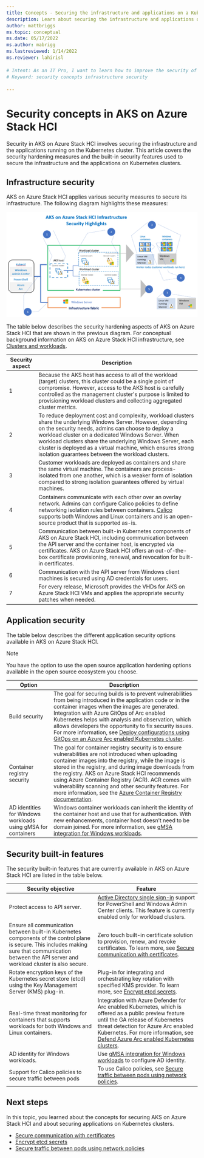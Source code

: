```yaml
---
title: Concepts - Securing the infrastructure and applications on a Kubernetes cluster for Azure Kubernetes Services (AKS) on Azure Stack HCI
description: Learn about securing the infrastructure and applications on a Kubernetes cluster in AKS on Azure Stack HCI.
author: mattbriggs
ms.topic: conceptual
ms.date: 05/17/2022
ms.author: mabrigg 
ms.lastreviewed: 1/14/2022
ms.reviewer: lahirisl

# Intent: As an IT Pro, I want to learn how to improve the security of the applications and infrastructure within my AKS on Azure Stack HCI deployment(s).
# Keyword: security concepts infrastructure security

---
```


# Security concepts in AKS on Azure Stack HCI
Security in AKS on Azure Stack HCI involves securing the infrastructure and the applications running on the Kubernetes cluster. This article covers the security hardening measures and the built-in security features used to secure the infrastructure and the applications on Kubernetes clusters.

## Infrastructure security
AKS on Azure Stack HCI applies various security measures to secure its infrastructure. The following diagram highlights these measures:

![Illustrates the infrastructure security of Azure Kubernetes Service on Azure Stack HCI](.\media\concepts\security-infrastructure.png)

The table below describes the security hardening aspects of AKS on Azure Stack HCI that are shown in the previous diagram. For conceptual background information on AKS on Azure Stack HCI infrastructure, see [Clusters and workloads](./kubernetes-concepts.md). 

| Security aspect |  Description  |
| ------  | --------|
| 1  | Because the AKS host has access to all of the workload (target) clusters, this cluster could be a single point of compromise. However, access to the AKS host is carefully controlled as the management cluster's purpose is limited to provisioning workload clusters and collecting aggregated cluster metrics. |
| 2 | To reduce deployment cost and complexity, workload clusters share the underlying Windows Server. However, depending on the security needs, admins can choose to deploy a workload cluster on a dedicated Windows Server. When workload clusters share the underlying Windows Server, each cluster is deployed as a virtual machine, which ensures strong isolation guarantees between the workload clusters. |
| 3 |  Customer workloads are deployed as containers and share the same virtual machine. The containers are process-isolated from one another, which is a weaker form of isolation compared to strong isolation guarantees offered by virtual machines.  |
| 4 | Containers communicate with each other over an overlay network. Admins can configure Calico policies to define networking isolation rules between containers. [Calico](./calico-networking-policy.md) supports both Windows and Linux containers and is an open-source product that is supported as-is.   |
 5 | Communication between built-in Kubernetes components of AKS on Azure Stack HCI, including communication between the API server and the container host, is encrypted via certificates. AKS on Azure Stack HCI offers an out-of-the-box certificate provisioning, renewal, and revocation for built-in certificates.    |
 6 | Communication with the API server from Windows client machines is secured using AD credentials for users.  |
 7 | For every release, Microsoft provides the VHDs for AKS on Azure Stack HCI VMs and applies the appropriate security patches when needed.  |

## Application security
The table below describes the different application security options available in AKS on Azure Stack HCI. 

> [!NOTE]
> You have the option to use the open source application hardening options available in the open source ecosystem you choose.

| Option |  Description  |
| ------- | -----------|
| Build security | The goal for securing builds is to prevent vulnerabilities from being introduced in the application code or in the container images when the images are generated. Integration with Azure GitOps of Arc enabled Kubernetes helps with analysis and observation, which allows developers the opportunity to fix security issues. For more information, see [Deploy configurations using GitOps on an Azure Arc enabled Kubernetes cluster](/azure/azure-arc/kubernetes/tutorial-use-gitops-connected-cluster).  |
| Container registry security| The goal for container registry security is to ensure vulnerabilities are not introduced when uploading container images into the registry, while the image is stored in the registry, and during image downloads from the registry. AKS on Azure Stack HCI recommends using Azure Container Registry (ACR). ACR comes with vulnerability scanning and other security features. For more information, see the [Azure Container Registry documentation](/azure/container-registry/).  |
| AD identities for Windows workloads using gMSA for containers | Windows container workloads can inherit the identity of the container host and use that for authentication. With new enhancements, container host doesn’t need to be domain joined. For more information, see [gMSA integration for Windows workloads](./prepare-windows-nodes-gmsa.md). |

## Security built-in features
The security built-in features that are currently available in AKS on Azure Stack HCI are listed in the table below. 

|  Security objective  |   Feature  |
|-----------   |  --------- |
| Protect access to API server.  | [Active Directory single sign-in](./ad-sso.md) support for PowerShell and Windows Admin Center clients. This feature is currently enabled only for workload clusters.  |
|  Ensure all communication between built-in Kubernetes components of the control plane is secure. This includes making sure that communication between the API server and workload cluster is also secure.| Zero touch built-in certificate solution to provision, renew, and revoke certificates. To learn more, see [Secure communication with certificates](./secure-communication.md). | 
| Rotate encryption keys of the Kubernetes secret store (etcd) using the Key Management Server (KMS) plug-in. | Plug-in for integrating and orchestrating key rotation with specified KMS provider. To learn more, see [Encrypt etcd secrets](./encrypt-secrets.md). |
| Real-time threat monitoring for containers that supports workloads for both Windows and Linux containers.  | Integration with Azure Defender for Arc enabled Kubernetes, which is offered as a public preview feature until the GA release of Kubernetes threat detection for Azure Arc enabled Kubernetes. For more information, see [Defend Azure Arc enabled Kubernetes clusters](/azure/security-center/defender-for-kubernetes-azure-arc?tabs=k8s-deploy-asc%2ck8s-verify-asc%2ck8s-remove-arc). |
| AD identity for Windows workloads.  | Use [gMSA integration for Windows workloads](./prepare-windows-nodes-gmsa.md) to configure AD identity. |
| Support for Calico policies to secure traffic between pods  | To use Calico policies, see [Secure traffic between pods using network policies](./calico-networking-policy.md). |

## Next steps
In this topic, you learned about the concepts for securing AKS on Azure Stack HCI and about securing applications on Kubernetes clusters.

- [Secure communication with certificates](./secure-communication.md)
- [Encrypt etcd secrets](./encrypt-secrets.md)
- [Secure traffic between pods using network policies](./calico-networking-policy.md)